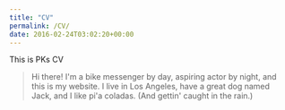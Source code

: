 ```yaml
---
title: "CV"
permalink: /CV/
date: 2016-02-24T03:02:20+00:00
---
```


This is PKs CV

> Hi there! I'm a bike messenger by day, aspiring actor by night, and this is my website. I live in Los Angeles, have a great dog named Jack, and I like pi'a coladas. (And gettin' caught in the rain.)

